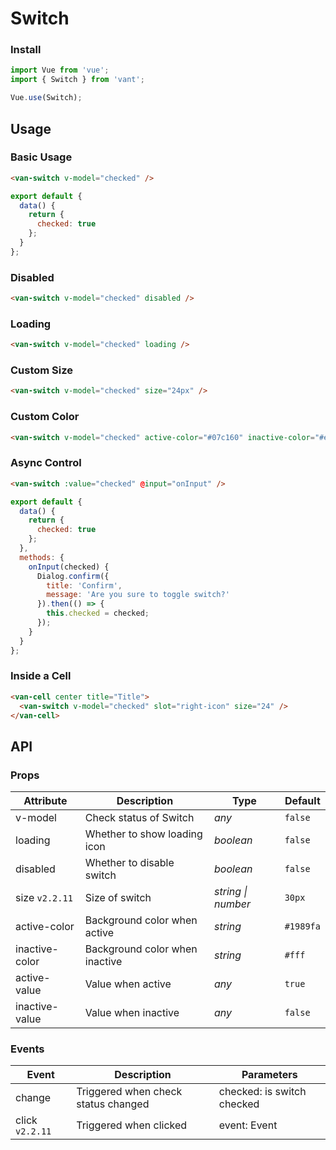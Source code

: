 # Switch

### Install

```js
import Vue from 'vue';
import { Switch } from 'vant';

Vue.use(Switch);
```

## Usage

### Basic Usage

```html
<van-switch v-model="checked" />
```

```js
export default {
  data() {
    return {
      checked: true
    };
  }
};  
```

### Disabled

```html
<van-switch v-model="checked" disabled />
```

### Loading

```html
<van-switch v-model="checked" loading />
```

### Custom Size

```html
<van-switch v-model="checked" size="24px" />
```

### Custom Color

```html
<van-switch v-model="checked" active-color="#07c160" inactive-color="#ee0a24" />
```

### Async Control

```html
<van-switch :value="checked" @input="onInput" />
```

```js
export default {
  data() {
    return {
      checked: true
    };
  },
  methods: {
    onInput(checked) {
      Dialog.confirm({
        title: 'Confirm',
        message: 'Are you sure to toggle switch?'
      }).then(() => {
        this.checked = checked;
      });
    }
  }
};  
```

### Inside a Cell

```html
<van-cell center title="Title">
  <van-switch v-model="checked" slot="right-icon" size="24" />
</van-cell>
```

## API

### Props

| Attribute | Description | Type | Default |
|------|------|------|------|
| v-model | Check status of Switch | *any* | `false` |
| loading | Whether to show loading icon | *boolean* | `false` |
| disabled | Whether to disable switch | *boolean* | `false` |
| size `v2.2.11` | Size of switch | *string \| number* | `30px` |
| active-color | Background color when active | *string* | `#1989fa` |
| inactive-color | Background color when inactive | *string* | `#fff` |
| active-value | Value when active | *any* | `true` |
| inactive-value | Value when inactive | *any* | `false` |

### Events

| Event | Description | Parameters |
|------|------|------|
| change | Triggered when check status changed | checked: is switch checked |
| click `v2.2.11` | Triggered when clicked | event: Event |
